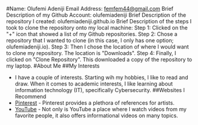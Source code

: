 #Name: Olufemi Adeniji Email Address: femfem44@gmail.com
Brief Description of my Github Account: olufemiadeniji
Brief Description of the repository I created: olufemiadeniji.github.io
Brief Description of the steps I took to clone the repository onto my local machine: 
Step 1: Clicked on the "+" icon that showed a list of my Github repositories. 
Step 2: Chose a repository that I wanted to clone (in this case, I only has one option; olufemiadeniji.io). 
Step 3: Then I chose the location of where I would want to clone my repository. The location is "Downloads".
Step 4: Finally, I clicked on "Clone Repository". This downloaded a copy of the repository to my laptop.
#About Me
##My Interests
  - I have a couple of interests. Starting wih my hobbies, I like to read and draw. When it comes to academic interests, I like learning about information technology (IT), specifically Cybersecurity.
##Websites I Recommend
  - [Pinterest](https://www.pinterest.com/) - Pinterest provides a plethora of references for artists.
  - [YouTube](https://www.youtube.com/) - Not only is YouTube a place where I watch videos from my favorite people, it also offers informational videos on many topics.
